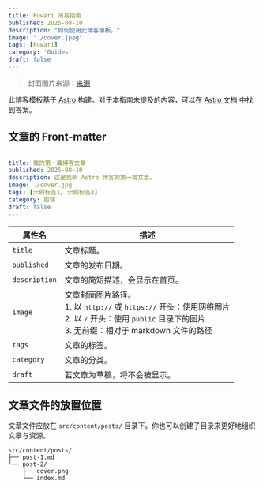 ```yaml
---
title: Fuwari 简易指南
published: 2025-08-10
description: "如何使用此博客模板。"
image: "./cover.jpeg"
tags: [Fuwari]
category: 'Guides'
draft: false
---
```


> 封面图片来源：[来源](https://image.civitai.com/xG1nkqKTMzGDvpLrqFT7WA/208fc754-890d-4adb-9753-2c963332675d/width=2048/01651-1456859105-(colour_1.5),girl,_Blue,yellow,green,cyan,purple,red,pink,_best,8k,UHD,masterpiece,male%20focus,%201boy,gloves,%20ponytail,%20long%20hair,.jpeg)

此博客模板基于 [Astro](https://astro.build/) 构建。对于本指南未提及的内容，可以在 [Astro 文档](https://docs.astro.build/) 中找到答案。

## 文章的 Front-matter

```yaml
---
title: 我的第一篇博客文章
published: 2025-08-10
description: 这是我新 Astro 博客的第一篇文章。
image: ./cover.jpg
tags: [示例标签1, 示例标签2]
category: 前端
draft: false
---
```

| 属性名           | 描述                                                                                                                   |
| ------------- | -------------------------------------------------------------------------------------------------------------------- |
| `title`       | 文章标题。                                                                                                                |
| `published`   | 文章的发布日期。                                                                                                             |
| `description` | 文章的简短描述，会显示在首页。                                                                                                      |
| `image`       | 文章封面图片路径。<br/>1. 以 `http://` 或 `https://` 开头：使用网络图片<br/>2. 以 `/` 开头：使用 `public` 目录下的图片<br/>3. 无前缀：相对于 markdown 文件的路径 |
| `tags`        | 文章的标签。                                                                                                               |
| `category`    | 文章的分类。                                                                                                               |
| `draft`       | 若文章为草稿，将不会被显示。                                                                                                       |

## 文章文件的放置位置

文章文件应放在 `src/content/posts/` 目录下。你也可以创建子目录来更好地组织文章与资源。

```
src/content/posts/
├── post-1.md
└── post-2/
    ├── cover.png
    └── index.md
```
